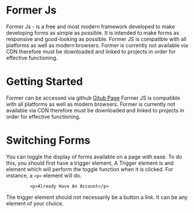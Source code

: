 # Former Js

Former Js - is a free and most modern framework developed to make developing forms as simple as possible. It is intended to make forms as responsive and good-looking as possible. Former JS is compatible with all platforms as well as modern browsers. Former is currently not available via CDN therefore must be downloaded and linked to projects in order for effective functioning.

# Getting Started
Former can be accessed via github
[Gitub Page](https://github.com/tonysaah/form-js/blob/master/)
Former JS is compatible with all platforms as well as modern browsers. Former is currently not available via CDN therefore must be downloaded and linked to projects in order for effective functioning.

# Switching Forms

You can toggle the display of forms available on a page with ease. To do this, you should first have a trigger element, A Trigger element is and element which will perform the toggle function when it is clicked. For instance, a `<p>` element will do.
```
         <p>Already Have An Account</p>
```
The trigger element should not necessarily be a button a link. It can be any element of your choice.
